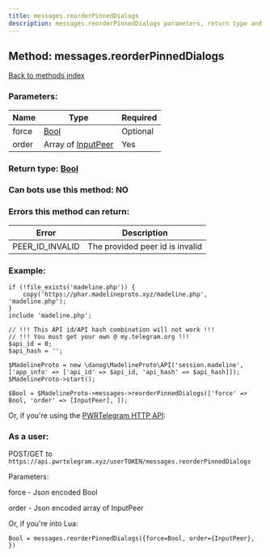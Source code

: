 ```yaml
---
title: messages.reorderPinnedDialogs
description: messages.reorderPinnedDialogs parameters, return type and example
---
```

## Method: messages.reorderPinnedDialogs  
[Back to methods index](index.md)


### Parameters:

| Name     |    Type       | Required |
|----------|---------------|----------|
|force|[Bool](../types/Bool.md) | Optional|
|order|Array of [InputPeer](../types/InputPeer.md) | Yes|


### Return type: [Bool](../types/Bool.md)

### Can bots use this method: **NO**


### Errors this method can return:

| Error    | Description   |
|----------|---------------|
|PEER_ID_INVALID|The provided peer id is invalid|


### Example:


```
if (!file_exists('madeline.php')) {
    copy('https://phar.madelineproto.xyz/madeline.php', 'madeline.php');
}
include 'madeline.php';

// !!! This API id/API hash combination will not work !!!
// !!! You must get your own @ my.telegram.org !!!
$api_id = 0;
$api_hash = '';

$MadelineProto = new \danog\MadelineProto\API('session.madeline', ['app_info' => ['api_id' => $api_id, 'api_hash' => $api_hash]]);
$MadelineProto->start();

$Bool = $MadelineProto->messages->reorderPinnedDialogs(['force' => Bool, 'order' => [InputPeer], ]);
```

Or, if you're using the [PWRTelegram HTTP API](https://pwrtelegram.xyz):



### As a user:

POST/GET to `https://api.pwrtelegram.xyz/userTOKEN/messages.reorderPinnedDialogs`

Parameters:

force - Json encoded Bool

order - Json encoded  array of InputPeer




Or, if you're into Lua:

```
Bool = messages.reorderPinnedDialogs({force=Bool, order={InputPeer}, })
```

